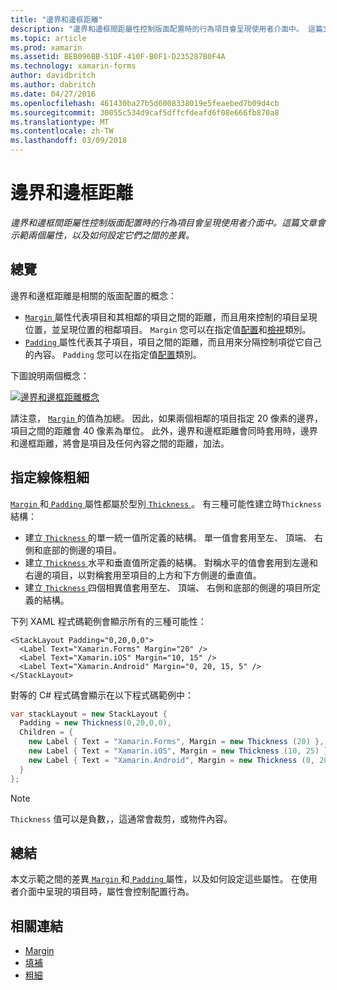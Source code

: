 ```yaml
---
title: "邊界和邊框距離"
description: "邊界和邊框間距屬性控制版面配置時的行為項目會呈現使用者介面中。 這篇文章會示範兩個屬性，以及如何設定它們之間的差異。"
ms.topic: article
ms.prod: xamarin
ms.assetid: BEB096BB-51DF-410F-B0F1-D235287B0F4A
ms.technology: xamarin-forms
author: davidbritch
ms.author: dabritch
ms.date: 04/27/2016
ms.openlocfilehash: 461430ba27b5d6008338019e5feaebed7b09d4cb
ms.sourcegitcommit: 30055c534d9caf5dffcfdeafd6f08e666fb870a8
ms.translationtype: MT
ms.contentlocale: zh-TW
ms.lasthandoff: 03/09/2018
---
```

# <a name="margin-and-padding"></a>邊界和邊框距離

_邊界和邊框間距屬性控制版面配置時的行為項目會呈現使用者介面中。這篇文章會示範兩個屬性，以及如何設定它們之間的差異。_

## <a name="overview"></a>總覽

邊界和邊框距離是相關的版面配置的概念：

- [ `Margin` ](https://developer.xamarin.com/api/property/Xamarin.Forms.View.Margin/)屬性代表項目和其相鄰的項目之間的距離，而且用來控制的項目呈現位置，並呈現位置的相鄰項目。 `Margin` 您可以在指定值[配置](~/xamarin-forms/user-interface/controls/layouts.md)和[檢視](~/xamarin-forms/user-interface/controls/views.md)類別。
- [ `Padding` ](https://developer.xamarin.com/api/property/Xamarin.Forms.Layout.Padding/)屬性代表其子項目，項目之間的距離，而且用來分隔控制項從它自己的內容。 `Padding` 您可以在指定值[配置](~/xamarin-forms/user-interface/controls/layouts.md)類別。

下圖說明兩個概念：

[![](margin-and-padding-images/margins-and-padding-sml.png "邊界和邊框距離概念")](margin-and-padding-images/margins-and-padding.png#lightbox "邊界和邊框距離概念")

請注意， [ `Margin` ](https://developer.xamarin.com/api/property/Xamarin.Forms.View.Margin/)的值為加總。 因此，如果兩個相鄰的項目指定 20 像素的邊界，項目之間的距離會 40 像素為單位。 此外，邊界和邊框距離會同時套用時，邊界和邊框距離，將會是項目及任何內容之間的距離，加法。

## <a name="specifying-a-thickness"></a>指定線條粗細

[ `Margin` ](https://developer.xamarin.com/api/property/Xamarin.Forms.View.Margin/)和[ `Padding` ](https://developer.xamarin.com/api/property/Xamarin.Forms.Layout.Padding/)屬性都屬於型別[ `Thickness` ](https://developer.xamarin.com/api/type/Xamarin.Forms.Thickness/)。 有三種可能性建立時`Thickness`結構：

- 建立[ `Thickness` ](https://developer.xamarin.com/api/type/Xamarin.Forms.Thickness/)的單一統一值所定義的結構。 單一值會套用至左、 頂端、 右側和底部的側邊的項目。
- 建立[ `Thickness` ](https://developer.xamarin.com/api/type/Xamarin.Forms.Thickness/)水平和垂直值所定義的結構。 對稱水平的值會套用到左邊和右邊的項目，以對稱套用至項目的上方和下方側邊的垂直值。
- 建立[ `Thickness` ](https://developer.xamarin.com/api/type/Xamarin.Forms.Thickness/)四個相異值套用至左、 頂端、 右側和底部的側邊的項目所定義的結構。

下列 XAML 程式碼範例會顯示所有的三種可能性：

```xaml
<StackLayout Padding="0,20,0,0">
  <Label Text="Xamarin.Forms" Margin="20" />
  <Label Text="Xamarin.iOS" Margin="10, 15" />
  <Label Text="Xamarin.Android" Margin="0, 20, 15, 5" />
</StackLayout>
```

對等的 C# 程式碼會顯示在以下程式碼範例中：

```csharp
var stackLayout = new StackLayout {
  Padding = new Thickness(0,20,0,0),
  Children = {
    new Label { Text = "Xamarin.Forms", Margin = new Thickness (20) },
    new Label { Text = "Xamarin.iOS", Margin = new Thickness (10, 25) },
    new Label { Text = "Xamarin.Android", Margin = new Thickness (0, 20, 15, 5) }
  }
};
```

> [!NOTE]
> `Thickness` 值可以是負數，，這通常會裁剪，或物件內容。

## <a name="summary"></a>總結

本文示範之間的差異[ `Margin` ](https://developer.xamarin.com/api/property/Xamarin.Forms.View.Margin/)和[ `Padding` ](https://developer.xamarin.com/api/property/Xamarin.Forms.Layout.Padding/)屬性，以及如何設定這些屬性。 在使用者介面中呈現的項目時，屬性會控制配置行為。


## <a name="related-links"></a>相關連結

- [Margin](https://developer.xamarin.com/api/property/Xamarin.Forms.View.Margin/)
- [填補](https://developer.xamarin.com/api/property/Xamarin.Forms.Layout.Padding/)
- [粗細](https://developer.xamarin.com/api/type/Xamarin.Forms.Thickness/)
